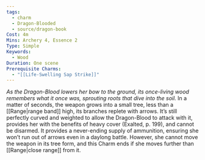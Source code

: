 ```yaml
---
tags:
  - charm
  - Dragon-Blooded
  - source/dragon-book
Cost: 4m
Mins: Archery 4, Essence 2
Type: Simple
Keywords:
  - Wood
Duration: One scene
Prerequisite Charms:
  - "[[Life-Swelling Sap Strike]]"
---
```

*As the Dragon-Blood lowers her bow to the ground, its once-living wood remembers what it once was, sprouting roots that dive into the soil.*
In a matter of seconds, the weapon grows into a small tree, less than a [[Range|range band]] high, its branches replete with arrows. It’s still perfectly curved and weighted to allow the Dragon-Blood to attack with it, provides her with the benefits of heavy cover (Exalted, p. 199), and cannot be disarmed. It provides a never-ending supply of ammunition, ensuring she won’t run out of arrows even in a daylong battle. However, she cannot move the weapon in its tree form, and this Charm ends if she moves further than [[Range|close range]] from it.
